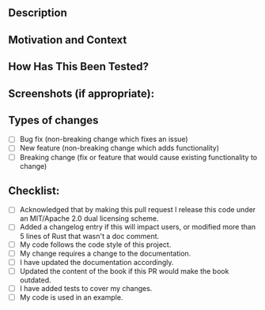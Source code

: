 <!--- Provide a general summary of your changes in the Title above -->

## Description
<!--- Describe your changes in detail -->
<!--- Separate Additions, Removals and Modifications -->

## Motivation and Context
<!--- Why is this change required? What problem does it solve? -->
<!--- If it fixes an open issue, please link to the issue here. -->

## How Has This Been Tested?
<!--- Please describe in detail how you tested your changes. -->
<!--- Include details of your testing environment, and the tests you ran to -->
<!--- see how your change affects other areas of the code, etc. -->

## Screenshots (if appropriate):

## Types of changes
<!--- What types of changes does your code introduce? Put an `x` in all the boxes that apply: -->
- [ ] Bug fix (non-breaking change which fixes an issue)
- [ ] New feature (non-breaking change which adds functionality)
- [ ] Breaking change (fix or feature that would cause existing functionality to change)

## Checklist:
<!--- Go over all the following points, and put an `x` in all the boxes that apply. -->
<!--- If you're unsure about any of these, don't hesitate to ask. We're here to help! -->
- [ ] Acknowledged that by making this pull request I release this code under an MIT/Apache 2.0 dual licensing scheme.
- [ ] Added a changelog entry if this will impact users, or modified more than 5 lines of Rust that wasn't a doc comment.
- [ ] My code follows the code style of this project.
- [ ] My change requires a change to the documentation.
- [ ] I have updated the documentation accordingly.
- [ ] Updated the content of the book if this PR would make the book outdated.
- [ ] I have added tests to cover my changes.
- [ ] My code is used in an example.
